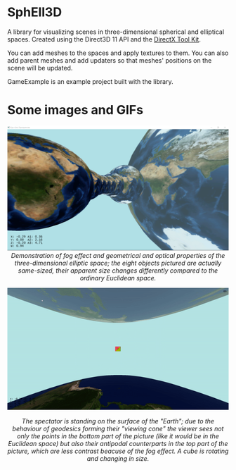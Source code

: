 # SphEll3D

A library for visualizing scenes in three-dimensional spherical and elliptical spaces. Created using the Direct3D 11 API and the [DirectX Tool Kit](https://github.com/microsoft/DirectXTK).

You can add meshes to the spaces and apply textures to them. You can also add parent meshes and add updaters so that meshes' positions on the scene will be updated.

GameExample is an example project built with the library.

# Some images and GIFs

<p align="center">
<img src="/fig1.png">
<i>Demonstration of fog effect and geometrical and optical properties of the three-dimensional elliptic space; the eight objects pictured are actually same-sized, their apparent size changes differently compared to the ordinary Euclidean space.</i>
</p>

<p align="center">
<img src="/rotating-object.gif">
</p>
<p align="center">
<i>The spectator is standing on the surface of the "Earth"; due to the behaviour of geodesics forming their "viewing cone" the viewer sees not only the points in the bottom part of the picture (like it would be in the Euclidean space) but also their antipodal counterparts in the top part of the picture, which are less contrast beacuse of the fog effect. A cube is rotating and changing in size. </i>
</p>

